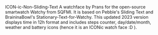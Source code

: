 ICON-ic-Non-Sliding-Text
A watchface by Prans for the open-source smartwatch Watchy from SQFMI. It is based on Pebble's Sliding Text and BraininaBowl's Stationary-Text-for-Watchy. This updated 2023 version displays time in 12h format and includes steps counter, day/date/month, weather and battery icons (hence it is an ICONic watch face :D ).
